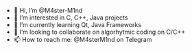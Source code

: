 - 👋 Hi, I’m @M4ster-M1nd
- 👀 I’m interested in C, C++, Java projects
- 🌱 I’m currently learning Qt, Java Frameworks
- 💞️ I’m looking to collaborate on algorhytmic coding on C/C++
- 📫 How to reach me: @M4sterM1nd on Telegram

<!---
M4ster-M1nd/M4ster-M1nd is a ✨ special ✨ repository because its `README.md` (this file) appears on your GitHub profile.
You can click the Preview link to take a look at your changes.
--->
